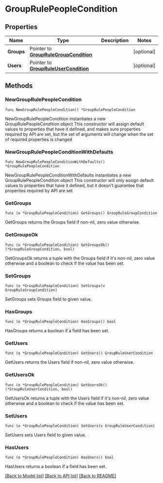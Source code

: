 # GroupRulePeopleCondition

## Properties

Name | Type | Description | Notes
------------ | ------------- | ------------- | -------------
**Groups** | Pointer to [**GroupRuleGroupCondition**](GroupRuleGroupCondition.md) |  | [optional] 
**Users** | Pointer to [**GroupRuleUserCondition**](GroupRuleUserCondition.md) |  | [optional] 

## Methods

### NewGroupRulePeopleCondition

`func NewGroupRulePeopleCondition() *GroupRulePeopleCondition`

NewGroupRulePeopleCondition instantiates a new GroupRulePeopleCondition object
This constructor will assign default values to properties that have it defined,
and makes sure properties required by API are set, but the set of arguments
will change when the set of required properties is changed

### NewGroupRulePeopleConditionWithDefaults

`func NewGroupRulePeopleConditionWithDefaults() *GroupRulePeopleCondition`

NewGroupRulePeopleConditionWithDefaults instantiates a new GroupRulePeopleCondition object
This constructor will only assign default values to properties that have it defined,
but it doesn't guarantee that properties required by API are set

### GetGroups

`func (o *GroupRulePeopleCondition) GetGroups() GroupRuleGroupCondition`

GetGroups returns the Groups field if non-nil, zero value otherwise.

### GetGroupsOk

`func (o *GroupRulePeopleCondition) GetGroupsOk() (*GroupRuleGroupCondition, bool)`

GetGroupsOk returns a tuple with the Groups field if it's non-nil, zero value otherwise
and a boolean to check if the value has been set.

### SetGroups

`func (o *GroupRulePeopleCondition) SetGroups(v GroupRuleGroupCondition)`

SetGroups sets Groups field to given value.

### HasGroups

`func (o *GroupRulePeopleCondition) HasGroups() bool`

HasGroups returns a boolean if a field has been set.

### GetUsers

`func (o *GroupRulePeopleCondition) GetUsers() GroupRuleUserCondition`

GetUsers returns the Users field if non-nil, zero value otherwise.

### GetUsersOk

`func (o *GroupRulePeopleCondition) GetUsersOk() (*GroupRuleUserCondition, bool)`

GetUsersOk returns a tuple with the Users field if it's non-nil, zero value otherwise
and a boolean to check if the value has been set.

### SetUsers

`func (o *GroupRulePeopleCondition) SetUsers(v GroupRuleUserCondition)`

SetUsers sets Users field to given value.

### HasUsers

`func (o *GroupRulePeopleCondition) HasUsers() bool`

HasUsers returns a boolean if a field has been set.


[[Back to Model list]](../README.md#documentation-for-models) [[Back to API list]](../README.md#documentation-for-api-endpoints) [[Back to README]](../README.md)


